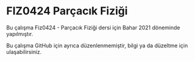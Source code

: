 # FIZ0424 Parçacık Fiziği
Bu çalışma Fiz0424 - Parçacık Fiziği dersi için Bahar 2021 döneminde yapılmıştır.

Bu çalışma GitHub için ayrıca düzenlenmemiştir, bilgi ya da düzeltme için ulaşabilirsiniz.
